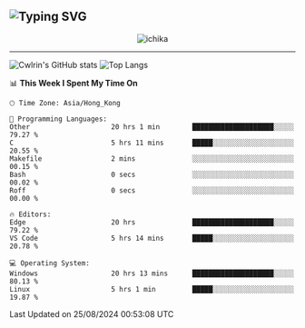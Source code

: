 ![Typing SVG](https://readme-typing-svg.demolab.com?font=Jost&size=24&pause=1000&color=7799EE&vCenter=true&multiline=true&random=false&width=435&height=100&lines=Hi+there;I'm+Sakurakouji+Nanaha;You+can+also+tell+me+Cwlrin%E2%98%86)
---
<p align="center">
  <img src="https://image.cwlrin.wiki/images/2024/06/17/Happy-Birthday2023---.png" alt="ichika" border="0" />
</p>

---
![Cwlrin's GitHub stats](https://github-readme-stats.vercel.app/api?username=cwlrin&show_icons=true&theme=buefy)
![Top Langs](https://github-readme-stats.vercel.app/api/top-langs/?username=cwlrin&layout=compact&hide=html,css)

<!--START_SECTION:waka-->
📊 **This Week I Spent My Time On** 

```text
🕑︎ Time Zone: Asia/Hong_Kong

💬 Programming Languages: 
Other                    20 hrs 1 min        ████████████████████░░░░░   79.27 % 
C                        5 hrs 11 mins       █████░░░░░░░░░░░░░░░░░░░░   20.55 % 
Makefile                 2 mins              ░░░░░░░░░░░░░░░░░░░░░░░░░   00.15 % 
Bash                     0 secs              ░░░░░░░░░░░░░░░░░░░░░░░░░   00.02 % 
Roff                     0 secs              ░░░░░░░░░░░░░░░░░░░░░░░░░   00.00 % 

🔥 Editors: 
Edge                     20 hrs              ████████████████████░░░░░   79.22 % 
VS Code                  5 hrs 14 mins       █████░░░░░░░░░░░░░░░░░░░░   20.78 % 

💻 Operating System: 
Windows                  20 hrs 13 mins      ████████████████████░░░░░   80.13 % 
Linux                    5 hrs 1 min         █████░░░░░░░░░░░░░░░░░░░░   19.87 % 
```


 Last Updated on 25/08/2024 00:53:08 UTC
<!--END_SECTION:waka-->

